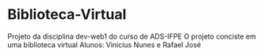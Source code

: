 ﻿# Biblioteca-Virtual
 Projeto da disciplina dev-web1 do curso de ADS-IFPE
 O projeto conciste em uma biblioteca virtual
 Alunos: Vinicius Nunes e Rafael José
